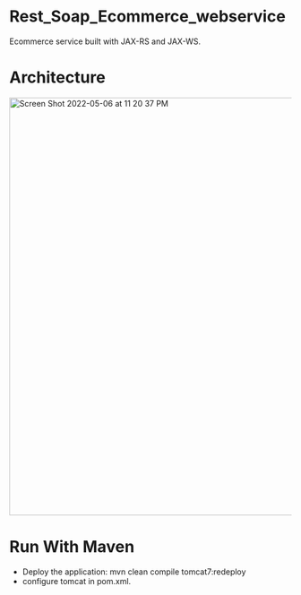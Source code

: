 # Rest_Soap_Ecommerce_webservice
Ecommerce service built with JAX-RS and JAX-WS.

# Architecture 

<img width="746" alt="Screen Shot 2022-05-06 at 11 20 37 PM" src="https://user-images.githubusercontent.com/45319166/167217995-f8b5b4d4-82e0-4348-abd8-79f66da144f3.png">

# Run With Maven
-  Deploy the application: mvn clean compile tomcat7:redeploy
-  configure tomcat in pom.xml.




